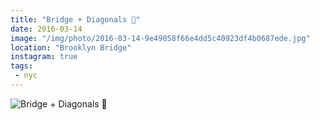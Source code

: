 ```yaml
---
title: "Bridge + Diagonals 📐"
date: 2016-03-14
image: "/img/photo/2016-03-14-9e49058f66e4dd5c40923df4b0687ede.jpg"
location: "Brooklyn Bridge"
instagram: true
tags:
 - nyc
---
```


![Bridge + Diagonals 📐](/img/photo/2016-03-14-9e49058f66e4dd5c40923df4b0687ede.jpg)
